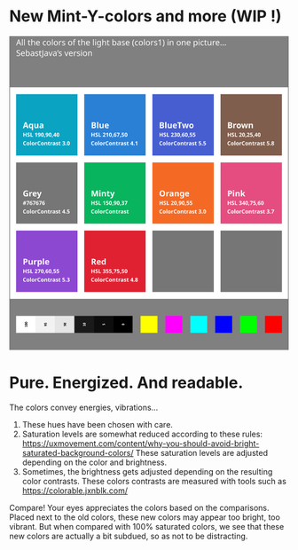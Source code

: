 # New Mint-Y-colors and more (WIP !)

![image of the new colors](https://github.com/SebastJava/mint-themes/blob/Y-colors/Mint-Y-Colors/Mint-Y-Variations-NEW-v4.svg)

# Pure. Energized. And readable.

The colors convey energies, vibrations...
1. These hues have been chosen with care.
2. Saturation levels are somewhat reduced according to these rules: https://uxmovement.com/content/why-you-should-avoid-bright-saturated-background-colors/ These saturation levels are adjusted depending on the color and brightness.
3. Sometimes, the brightness gets adjusted depending on the resulting color contrasts. These colors contrasts are measured with tools such as https://colorable.jxnblk.com/

Compare! Your eyes appreciates the colors based on the comparisons. Placed next to the old colors, these new colors may appear too bright, too vibrant. But when compared with 100% saturated colors, we see that these new colors are actually a bit subdued, so as not to be distracting.
